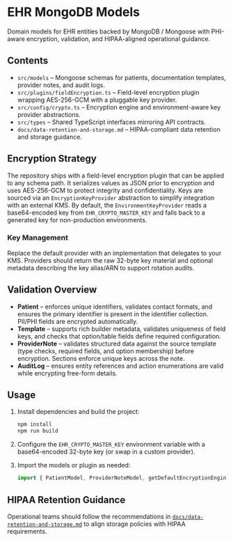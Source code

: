# EHR MongoDB Models

Domain models for EHR entities backed by MongoDB / Mongoose with PHI-aware encryption, validation, and HIPAA-aligned operational guidance.

## Contents

- `src/models` – Mongoose schemas for patients, documentation templates, provider notes, and audit logs.
- `src/plugins/fieldEncryption.ts` – Field-level encryption plugin wrapping AES-256-GCM with a pluggable key provider.
- `src/config/crypto.ts` – Encryption engine and environment-aware key provider abstractions.
- `src/types` – Shared TypeScript interfaces mirroring API contracts.
- `docs/data-retention-and-storage.md` – HIPAA-compliant data retention and storage guidance.

## Encryption Strategy

The repository ships with a field-level encryption plugin that can be applied to any schema path. It serializes values as JSON prior to encryption and uses AES-256-GCM to protect integrity and confidentiality. Keys are sourced via an `EncryptionKeyProvider` abstraction to simplify integration with an external KMS. By default, the `EnvironmentKeyProvider` reads a base64-encoded key from `EHR_CRYPTO_MASTER_KEY` and falls back to a generated key for non-production environments.

### Key Management

Replace the default provider with an implementation that delegates to your KMS. Providers should return the raw 32-byte key material and optional metadata describing the key alias/ARN to support rotation audits.

## Validation Overview

- **Patient** – enforces unique identifiers, validates contact formats, and ensures the primary identifier is present in the identifier collection. PII/PHI fields are encrypted automatically.
- **Template** – supports rich builder metadata, validates uniqueness of field keys, and checks that option/table fields define required configuration.
- **ProviderNote** – validates structured data against the source template (type checks, required fields, and option membership) before encryption. Sections enforce unique keys across the note.
- **AuditLog** – ensures entity references and action enumerations are valid while encrypting free-form details.

## Usage

1. Install dependencies and build the project:

   ```bash
   npm install
   npm run build
   ```

2. Configure the `EHR_CRYPTO_MASTER_KEY` environment variable with a base64-encoded 32-byte key (or swap in a custom provider).
3. Import the models or plugin as needed:

   ```ts
   import { PatientModel, ProviderNoteModel, getDefaultEncryptionEngine } from "ehr-mongo-models";
   ```

## HIPAA Retention Guidance

Operational teams should follow the recommendations in [`docs/data-retention-and-storage.md`](./docs/data-retention-and-storage.md) to align storage policies with HIPAA requirements.

